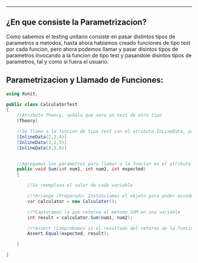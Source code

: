 
---
## ¿En que consiste la Parametrizacion?
Como sabemos el testing unitario consiste en pasar distintos tipos de parametros a metodos, hasta ahora habiamos creado funciones de tipo test por cada funcion, pero ahora podemos llamar y pasar disintos tipos de parametros invocando a la funcion de tipo test y pasandole disintos tipos de parametros, tal y como si fuera el usuario.


## Parametrizacion y Llamado de Funciones:

```csharp
using Xunit;

public class CalculatorTest
{
    //Atributo Theory, señala que sera un test de otro tipo
    [Theory]

    //Se llama a la funcion de tipo test con el atributo InLineData, pasandole los parametros establecidos y dandole diferentes valores.
    [InlineData(2,2,4)]
    [InlineData(3,2,5)]
    [InlineData(3,3,6)]


    //Agregamos los parametros para llamar a la funcion en el atributo Inline
    public void Sum(int num1, int num2, int expected)
    {

        //Se reemplaza el valor de cada variable

        //*Arrange (Preparado: Instanciamos el objeto para poder acceder al metodo)
        var calculator = new Calculator();

        //*Capturamos lo que retorna el metodo SUM en una variable 
        int result = calculator.Sum(num1, num2);

        //*Assert (Comprobamos si el resultado del retorno de la funcion  esta bien con la funcion Equal)
        Assert.Equal(expected, result);

    }

}



```




